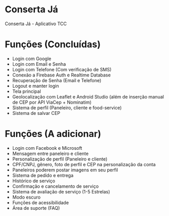 # Conserta Já
Conserta Já - Aplicativo TCC


# Funções (Concluídas)

- Login com Google
- Login com Email e Senha
- Login com Telefone (Com verificação de SMS)
- Conexão a Firebase Auth e Realtime Database
- Recuperação de Senha (Email e Telefone)
- Logout e manter login
- Tela principal
- Geolocalização com Leaflet e Android Studio (além de inserção manual de CEP por API ViaCep + Nominatim)
- Sistema de perfil (Paneleiro, cliente e food-service)
- Sistema de salvar CEP

# Funções (A adicionar)

- Login com Facebook e Microsoft
- Mensagem entre paneleiro e cliente
- Personalização de perfil (Paneleiro e cliente)
- CPF/CNPJ, gênero, foto de perfil e CEP na personalização da conta
- Paneleiros poderem postar imagens em seu perfil
- Sistema de pedido e entrega
- Histórico de serviço
- Confirmação e cancelamento de serviço
- Sistema de avaliação de serviço (1-5 Estrelas)
- Modo escuro
- Funções de acessibilidade
- Área de suporte (FAQ)

